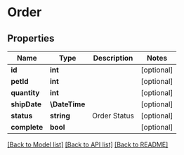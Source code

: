 # Order

## Properties
Name | Type | Description | Notes
------------ | ------------- | ------------- | -------------
**id** | **int** |  | [optional] 
**petId** | **int** |  | [optional] 
**quantity** | **int** |  | [optional] 
**shipDate** | **\DateTime** |  | [optional] 
**status** | **string** | Order Status | [optional] 
**complete** | **bool** |  | [optional] 

[[Back to Model list]](../README.md#documentation-for-models) [[Back to API list]](../README.md#documentation-for-api-endpoints) [[Back to README]](../README.md)


